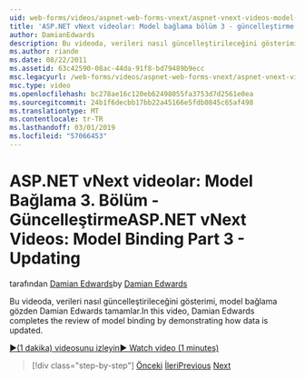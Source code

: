 ```yaml
---
uid: web-forms/videos/aspnet-web-forms-vnext/aspnet-vnext-videos-model-binding-part-3-updating
title: 'ASP.NET vNext videolar: Model bağlama bölüm 3 - güncelleştirme | Microsoft Docs'
author: DamianEdwards
description: Bu videoda, verileri nasıl güncelleştirileceğini gösterimi, model bağlama gözden Damian Edwards tamamlar.
ms.author: riande
ms.date: 08/22/2011
ms.assetid: 63c42590-08ac-44da-91f8-bd79489b9ecc
msc.legacyurl: /web-forms/videos/aspnet-web-forms-vnext/aspnet-vnext-videos-model-binding-part-3-updating
msc.type: video
ms.openlocfilehash: bc278ae16c120eb62498055fa3753d7d2561e0ea
ms.sourcegitcommit: 24b1f6decbb17bb22a45166e5fdb0845c65af498
ms.translationtype: MT
ms.contentlocale: tr-TR
ms.lasthandoff: 03/01/2019
ms.locfileid: "57066453"
---
```

<a name="aspnet-vnext-videos-model-binding-part-3---updating"></a><span data-ttu-id="c077f-103">ASP.NET vNext videolar: Model Bağlama 3. Bölüm - Güncelleştirme</span><span class="sxs-lookup"><span data-stu-id="c077f-103">ASP.NET vNext Videos: Model Binding Part 3 - Updating</span></span>
====================
<span data-ttu-id="c077f-104">tarafından [Damian Edwards](https://github.com/DamianEdwards)</span><span class="sxs-lookup"><span data-stu-id="c077f-104">by [Damian Edwards](https://github.com/DamianEdwards)</span></span>

<span data-ttu-id="c077f-105">Bu videoda, verileri nasıl güncelleştirileceğini gösterimi, model bağlama gözden Damian Edwards tamamlar.</span><span class="sxs-lookup"><span data-stu-id="c077f-105">In this video, Damian Edwards completes the review of model binding by demonstrating how data is updated.</span></span>

[<span data-ttu-id="c077f-106">&#9654;(1 dakika) videosunu izleyin</span><span class="sxs-lookup"><span data-stu-id="c077f-106">&#9654; Watch video (1 minutes)</span></span>](https://channel9.msdn.com/Blogs/ASP-NET-Site-Videos/aspnet-vnext-videos-model-binding-part-3-updating)

> [!div class="step-by-step"]
> <span data-ttu-id="c077f-107">[Önceki](aspnet-vnext-videos-model-binding-part-2-filtering.md)
> [İleri](aspnet-45-web-forms-model-binding.md)</span><span class="sxs-lookup"><span data-stu-id="c077f-107">[Previous](aspnet-vnext-videos-model-binding-part-2-filtering.md)
[Next](aspnet-45-web-forms-model-binding.md)</span></span>
